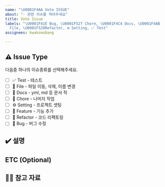 ```yaml
---
name: "\U0001F4AA Vote ISSUE"
about: "- 관련 이슈를 적어주세요"
title: Vote Issue
labels: "\U0001F41E Bug, \U0001F527 Chore, \U0001F4C4 Docs, \U0001F4AB Feature, \U0001F5C2️
  File, \U0001F528Refactor, ⚙️ Setting, ✅ Test"
assignees: kwakseobang

---
```




## ⚠️ Issue Type
다음중 하나의 이슈종류를 선택해주세요.
- [ ] ✅ Test - 테스트
- [ ] 📁 File - 파일 이동, 삭제, 이름 변경
- [ ] 📝 Docs - yml, md 등 문서 작
- [ ] 🔧 Chore - 나머지 작업
- [ ] ⚙️ Setting - 프로젝트 셋팅
- [ ] 💫 Feature - 기능 추가
- [ ] 🔨 Refactor - 코드 리팩토링
- [ ] 🐞 Bug - 버그 수정
<!-- 윗부분 / 1가지만 선택해주세요. -->

##  ✔️ 설명

<!-- 윗부분 / 설명을 작성해주세요. -->

## ETC (Optional)

<!-- 윗부분 / 기타사항을 작성해주세요. (선택) -->

##  🙋🏻 참고 자료
<!-- 참고 자료가 있다면 작성해 주세요. -- >
